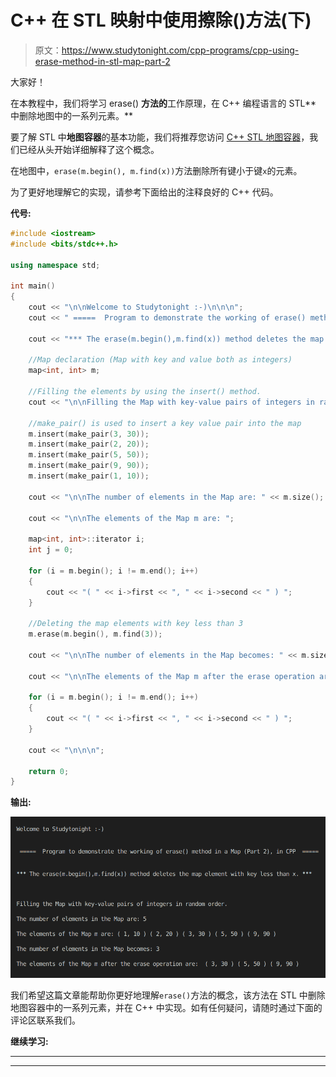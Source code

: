 # C++ 在 STL 映射中使用擦除()方法(下)

> 原文：<https://www.studytonight.com/cpp-programs/cpp-using-erase-method-in-stl-map-part-2>

大家好！

在本教程中，我们将学习 erase() **方法的**工作原理，在 C++ 编程语言的 STL** 中删除地图中的一系列元素。**

要了解 STL 中**地图容器**的基本功能，我们将推荐您访问 [C++ STL 地图容器](https://www.studytonight.com/cpp/stl/stl-container-map)，我们已经从头开始详细解释了这个概念。

在地图中，`erase(m.begin(), m.find(x))`方法删除所有键小于键`x`的元素。

为了更好地理解它的实现，请参考下面给出的注释良好的 C++ 代码。

**代号:**

```cpp
#include <iostream>
#include <bits/stdc++.h>

using namespace std;

int main()
{
    cout << "\n\nWelcome to Studytonight :-)\n\n\n";
    cout << " =====  Program to demonstrate the working of erase() method in a Map (Part 2), in CPP  ===== \n\n\n";

    cout << "*** The erase(m.begin(),m.find(x)) method deletes the map element with key less than x. *** \n\n";

    //Map declaration (Map with key and value both as integers)
    map<int, int> m;

    //Filling the elements by using the insert() method.
    cout << "\n\nFilling the Map with key-value pairs of integers in random order."; //Map automatically stores them in increasing order of keys

    //make_pair() is used to insert a key value pair into the map
    m.insert(make_pair(3, 30));
    m.insert(make_pair(2, 20));
    m.insert(make_pair(5, 50));
    m.insert(make_pair(9, 90));
    m.insert(make_pair(1, 10));

    cout << "\n\nThe number of elements in the Map are: " << m.size();

    cout << "\n\nThe elements of the Map m are: ";

    map<int, int>::iterator i;
    int j = 0;

    for (i = m.begin(); i != m.end(); i++)
    {
        cout << "( " << i->first << ", " << i->second << " ) ";
    }

    //Deleting the map elements with key less than 3
    m.erase(m.begin(), m.find(3));

    cout << "\n\nThe number of elements in the Map becomes: " << m.size();

    cout << "\n\nThe elements of the Map m after the erase operation are:  ";

    for (i = m.begin(); i != m.end(); i++)
    {
        cout << "( " << i->first << ", " << i->second << " ) ";
    }

    cout << "\n\n\n";

    return 0;
} 
```

**输出:**

![C++ erase() Map part 2](img/efcc5e093f3b98466ff071f9a951966d.png)

我们希望这篇文章能帮助你更好地理解`erase()`方法的概念，该方法在 STL 中删除地图容器中的一系列元素，并在 C++ 中实现。如有任何疑问，请随时通过下面的评论区联系我们。

**继续学习:**

* * *

* * *